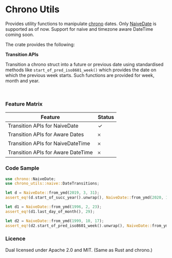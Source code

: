 # Chrono Utils
Provides utility functions to manipulate [chrono](https://github.com/chronotope/chrono/) dates.
Only [NaiveDate](https://docs.rs/chrono/0.4.11/chrono/naive/struct.NaiveDate.html) is
supported as of now. Support for naive and timezone aware DateTime coming soon.

The crate provides the following:    
  
**Transition APIs**    

Transition a chrono struct into a future or previous date using standardised methods
like `start_of_pred_iso8601_week()` which provides the date on which the previous week
starts. Such functions are provided for week, month and year.   


<br>
 
### Feature Matrix
| Feature | Status |
| -------------- | --------- |
| Transition APIs for NaiveDate | ✓ |
| Transition APIs for Aware Dates | 𐄂 |
| Transition APIs for NaiveDateTime | 𐄂 |
| Transition APIs for Aware DateTime | 𐄂 |


### Code Sample
```rust
use chrono::NaiveDate;
use chrono_utils::naive::DateTransitions;

let d = NaiveDate::from_ymd(2019, 3, 31);
assert_eq!(d.start_of_succ_year().unwrap(), NaiveDate::from_ymd(2020, 1, 1));

let d1 = NaiveDate::from_ymd(1996, 2, 23);
assert_eq!(d1.last_day_of_month(), 29);

let d2 = NaiveDate::from_ymd(1999, 10, 17);
assert_eq!(d2.start_of_pred_iso8601_week().unwrap(), NaiveDate::from_ymd(1999, 10, 4));
```

### Licence
Dual licensed under Apache 2.0 and MIT. (Same as Rust and chrono.)
